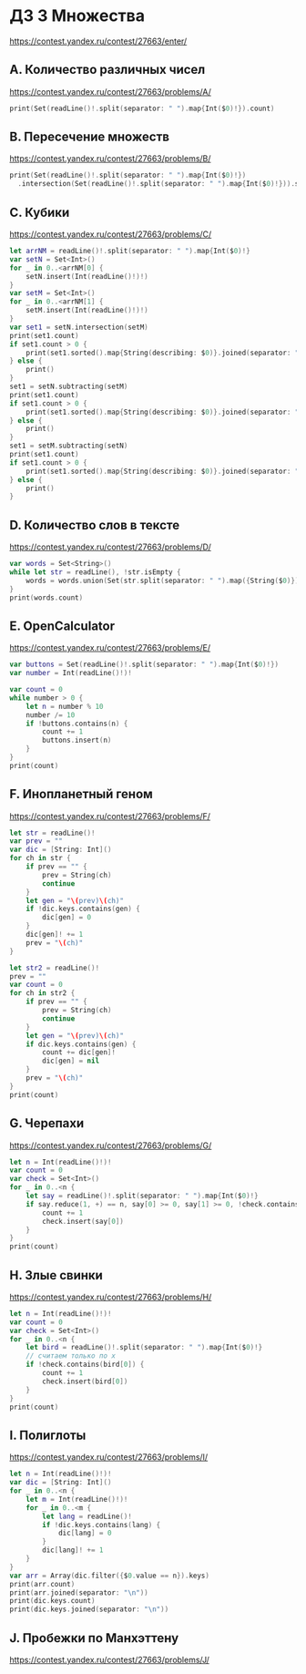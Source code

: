 # ДЗ 3 Множества
https://contest.yandex.ru/contest/27663/enter/

## A. Количество различных чисел
https://contest.yandex.ru/contest/27663/problems/A/

```swift
print(Set(readLine()!.split(separator: " ").map{Int($0)!}).count)
```

## B. Пересечение множеств
https://contest.yandex.ru/contest/27663/problems/B/

```swift
print(Set(readLine()!.split(separator: " ").map{Int($0)!})
  .intersection(Set(readLine()!.split(separator: " ").map{Int($0)!})).sorted().map{String(describing: $0)}.joined(separator: " "))
```

## C. Кубики
https://contest.yandex.ru/contest/27663/problems/C/

```swift
let arrNM = readLine()!.split(separator: " ").map{Int($0)!}
var setN = Set<Int>()
for _ in 0..<arrNM[0] {
    setN.insert(Int(readLine()!)!)
}
var setM = Set<Int>()
for _ in 0..<arrNM[1] {
    setM.insert(Int(readLine()!)!)
}
var set1 = setN.intersection(setM)
print(set1.count)
if set1.count > 0 {
    print(set1.sorted().map{String(describing: $0)}.joined(separator: " "))
} else {
    print()
}
set1 = setN.subtracting(setM)
print(set1.count)
if set1.count > 0 {
    print(set1.sorted().map{String(describing: $0)}.joined(separator: " "))
} else {
    print()
}
set1 = setM.subtracting(setN)
print(set1.count)
if set1.count > 0 {
    print(set1.sorted().map{String(describing: $0)}.joined(separator: " "))
} else {
    print()
}
```

## D. Количество слов в тексте
https://contest.yandex.ru/contest/27663/problems/D/

```swift
var words = Set<String>()
while let str = readLine(), !str.isEmpty {
    words = words.union(Set(str.split(separator: " ").map({String($0)})))
}
print(words.count)
```

## E. OpenCalculator
https://contest.yandex.ru/contest/27663/problems/E/

```swift
var buttons = Set(readLine()!.split(separator: " ").map{Int($0)!})
var number = Int(readLine()!)!

var count = 0
while number > 0 {
    let n = number % 10
    number /= 10
    if !buttons.contains(n) {
        count += 1
        buttons.insert(n)
    }
}
print(count)
```

## F. Инопланетный геном
https://contest.yandex.ru/contest/27663/problems/F/

```swift
let str = readLine()!
var prev = ""
var dic = [String: Int]()
for ch in str {
    if prev == "" {
        prev = String(ch)
        continue
    }
    let gen = "\(prev)\(ch)"
    if !dic.keys.contains(gen) {
        dic[gen] = 0
    }
    dic[gen]! += 1
    prev = "\(ch)"
}

let str2 = readLine()!
prev = ""
var count = 0
for ch in str2 {
    if prev == "" {
        prev = String(ch)
        continue
    }
    let gen = "\(prev)\(ch)"
    if dic.keys.contains(gen) {
        count += dic[gen]!
        dic[gen] = nil
    }
    prev = "\(ch)"
}
print(count)
```

## G. Черепахи
https://contest.yandex.ru/contest/27663/problems/G/

```swift
let n = Int(readLine()!)!
var count = 0
var check = Set<Int>()
for _ in 0..<n {
    let say = readLine()!.split(separator: " ").map{Int($0)!}
    if say.reduce(1, +) == n, say[0] >= 0, say[1] >= 0, !check.contains(say[0]) {
        count += 1
        check.insert(say[0])
    }
}
print(count)
```

## H. Злые свинки
https://contest.yandex.ru/contest/27663/problems/H/

```swift
let n = Int(readLine()!)!
var count = 0
var check = Set<Int>()
for _ in 0..<n {
    let bird = readLine()!.split(separator: " ").map{Int($0)!}
    // считаем только по х
    if !check.contains(bird[0]) {
        count += 1
        check.insert(bird[0])
    }
}
print(count)
```

## I. Полиглоты
https://contest.yandex.ru/contest/27663/problems/I/

```swift
let n = Int(readLine()!)!
var dic = [String: Int]()
for _ in 0..<n {
    let m = Int(readLine()!)!
    for _ in 0..<m {
        let lang = readLine()!
        if !dic.keys.contains(lang) {
            dic[lang] = 0
        }
        dic[lang]! += 1
    }
}
var arr = Array(dic.filter({$0.value == n}).keys)
print(arr.count)
print(arr.joined(separator: "\n"))
print(dic.keys.count)
print(dic.keys.joined(separator: "\n"))
```

## J. Пробежки по Манхэттену
https://contest.yandex.ru/contest/27663/problems/J/

```swift

```
